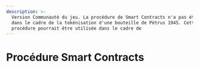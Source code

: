 ```yaml
---
description: >-
  Version Communauté du jeu. La procédure de Smart Contracts n'a pas été abordée
  dans le cadre de la tokénisation d'une bouteille de Pétrus 1945. Cette
  procédure pourrait être utilisée dans le cadre de
---
```


# Procédure Smart Contracts

